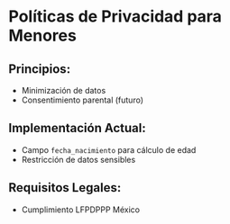 # Políticas de Privacidad para Menores

## Principios:
- Minimización de datos
- Consentimiento parental (futuro)

## Implementación Actual:
- Campo `fecha_nacimiento` para cálculo de edad
- Restricción de datos sensibles

## Requisitos Legales:
- Cumplimiento LFPDPPP México
